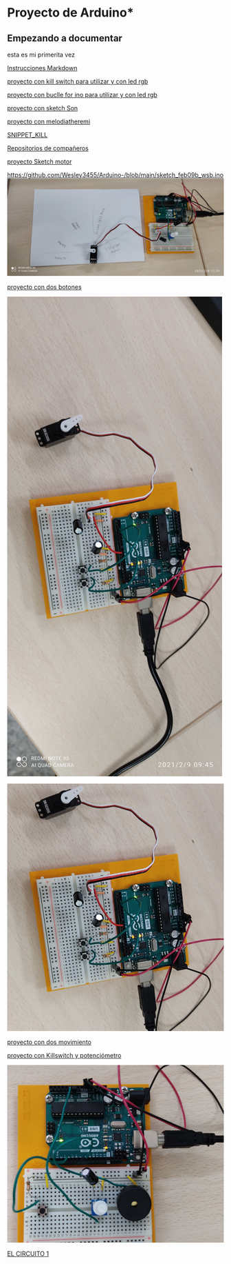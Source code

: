 # Proyecto de Arduino*

## Empezando a documentar

esta es mi primerita vez  

[Instrucciones Markdown](https://guides.github.com/pdfs/markdown-cheatsheet-online.pdf)

[proyecto con kill switch para utilizar y con led rgb](https://github.com/marc125678/Arduino/blob/main/KILL_SWITCH.ino)

[proyecto con buclle for ino para utilizar y con led rgb](https://github.com/Wesley3455/Arduino-/blob/main/Buclle_for.ino.ino)

[proyecto con sketch Son](https://github.com/Wesley3455/Arduino-/blob/main/sketch_Son.ino) 

[proyecto con melodiatheremi](https://github.com/Wesley3455/Arduino-/blob/main/melodiatheremin.ino) 

[SNIPPET_KILL](https://github.com/Wesley3455/Arduino-/blob/main/SNIPPER_KILL_SWTCH.CPP)

[Repositorios de compañeros](https://github.com/d-prieto/arduinoCourse#repositorios-de-alumnos)

[proyecto Sketch motor](https://github.com/Wesley3455/Arduino-/blob/main/sketch_feb08a_motor.ino)

https://github.com/Wesley3455/Arduino-/blob/main/sketch_feb09b_wsb.ino
![rreetdd](https://github.com/Wesley3455/Arduino-/blob/main/1612783302659.jpg)

[proyecto con dos botones](https://github.com/Wesley3455/Arduino-/blob/main/sketch_feb09a_dos_botones.ino) 


 <img src="https://github.com/Wesley3455/Arduino-/blob/main/1612860387340.jpg" alt="proyecto con dos botones" width="500"> 
 
 ![foto movimiento](https://github.com/Wesley3455/Arduino-/blob/main/1612860387340(1).jpg)
 
 [proyecto con dos movimiento](https://github.com/Wesley3455/Arduino-/blob/main/sketch_feb09a_dos_botones_y_movimiento.ino)
 
 [proyecto con Killswitch y potenciómetro](https://github.com/Wesley3455/Arduino-/blob/main/sketch_feb09b_wsb.ino)
 
 ![foto KILLSWITCH](https://github.com/Wesley3455/Arduino-/blob/main/1612871762579.jpg)
 
 [EL CIRCUITO 1](https://github.com/Wesley3455/Arduino-/blob/main/EL_CIRCUITO.ino)
 
 
 
 
 
 
